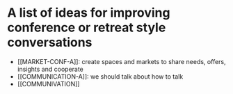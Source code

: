 # A list of ideas for improving conference or retreat style conversations

- [[MARKET-CONF-A]]: create spaces and markets to share needs, offers, insights and cooperate 
- [[COMMUNICATION-A]]: we should talk about how to talk
- [[COMMUNIVATION]]